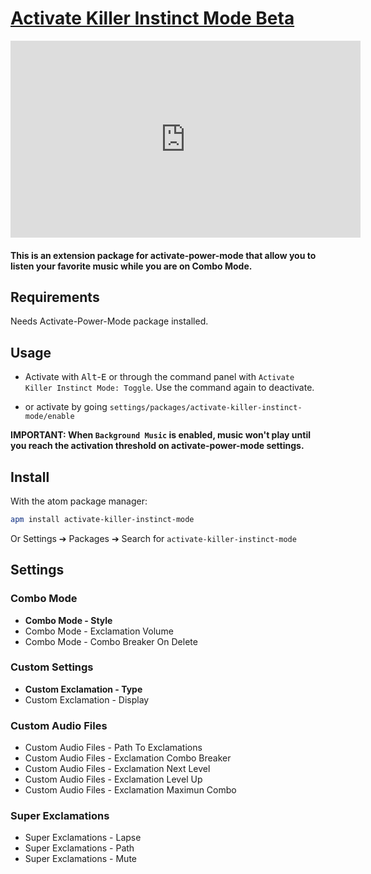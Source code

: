 # [Activate Killer Instinct Mode Beta](https://github.com/Jerajo/activate-killer-instinct-mode)

<iframe width="560" height="315" src="https://www.youtube.com/embed/fBr48lHVYJE?ecver=1" frameborder="0" allowfullscreen></iframe>

#### This is an extension package for activate-power-mode that allow you to listen your favorite music while you are on Combo Mode.

## Requirements

Needs Activate-Power-Mode package installed.

## Usage

- Activate with <kbd>Alt</kbd>-<kbd>E</kbd> or through the command panel with `Activate Killer Instinct Mode: Toggle`. Use the command again to deactivate.

- or activate by going `settings/packages/activate-killer-instinct-mode/enable`

**IMPORTANT: When `Background Music` is enabled, music won't play until you reach the activation threshold on activate-power-mode settings.**

## Install

With the atom package manager:
```bash
apm install activate-killer-instinct-mode
```
Or Settings ➔ Packages ➔ Search for `activate-killer-instinct-mode`

## Settings

### Combo Mode

* **Combo Mode - Style**
* Combo Mode - Exclamation Volume
* Combo Mode - Combo Breaker On Delete

### Custom Settings
* **Custom Exclamation - Type**
* Custom Exclamation - Display

### Custom Audio Files
* Custom Audio Files - Path To Exclamations
* Custom Audio Files - Exclamation Combo Breaker
* Custom Audio Files - Exclamation Next Level
* Custom Audio Files - Exclamation Level Up
* Custom Audio Files - Exclamation Maximun Combo

### Super Exclamations
* Super Exclamations - Lapse
* Super Exclamations - Path
* Super Exclamations - Mute

